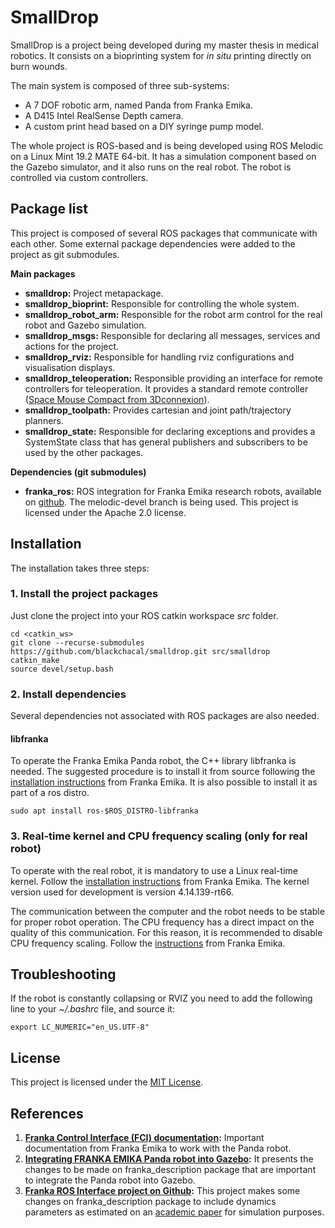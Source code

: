 # SmallDrop
SmallDrop is a project being developed during my master thesis in medical robotics. It consists on a bioprinting system for *in situ* printing directly on burn wounds.

The main system is composed of three sub-systems:

- A 7 DOF robotic arm, named Panda from Franka Emika.
- A D415 Intel RealSense Depth camera.
- A custom print head based on a DIY syringe pump model.

The whole project is ROS-based and is being developed using ROS Melodic on a Linux Mint 19.2 MATE 64-bit. It has a simulation component based on the Gazebo simulator, and it also runs on the real robot. The robot is controlled via custom controllers.

## Package list

This project is composed of several ROS packages that communicate with each other. Some external package dependencies were added to the project as git submodules.

**Main packages**

- **smalldrop:** Project metapackage.
- **smalldrop_bioprint:** Responsible for controlling the whole system.
- **smalldrop_robot_arm:** Responsible for the robot arm control for the real robot and Gazebo simulation.
- **smalldrop_msgs:** Responsible for declaring all messages, services and actions for the project.
- **smalldrop_rviz:** Responsible for handling rviz configurations and visualisation displays.
- **smalldrop_teleoperation:** Responsible providing an interface for remote controllers for teleoperation. It provides a standard remote controller ([Space Mouse Compact from 3Dconnexion](https://www.3dconnexion.eu/spacemouse_compact/eu/)).
- **smalldrop_toolpath:** Provides cartesian and joint path/trajectory planners.
- **smalldrop_state:** Responsible for declaring exceptions and provides a SystemState class that has general publishers and subscribers to be used by the other packages.

**Dependencies (git submodules)**

- **franka_ros:** ROS integration for Franka Emika research robots, available on [github](https://github.com/frankaemika/franka_ros). The melodic-devel branch is being used. This project is licensed under the Apache 2.0 license.

## Installation

The installation takes three steps:

### 1. Install the project packages

Just clone the project into your ROS catkin workspace *src* folder.
```
cd <catkin_ws>
git clone --recurse-submodules https://github.com/blackchacal/smalldrop.git src/smalldrop
catkin_make
source devel/setup.bash
```

### 2. Install dependencies

Several dependencies not associated with ROS packages are also needed.

#### libfranka
To operate the Franka Emika Panda robot, the C++ library libfranka is needed. The suggested procedure is to install it from source following the [installation instructions](https://frankaemika.github.io/docs/installation_linux.html#building-from-source) from Franka Emika. It is also possible to install it as part of a ros distro.

```
sudo apt install ros-$ROS_DISTRO-libfranka

```

### 3. Real-time kernel and CPU frequency scaling (only for real robot)

To operate with the real robot, it is mandatory to use a Linux real-time kernel. Follow the [installation instructions](https://frankaemika.github.io/docs/installation_linux.html#setting-up-the-real-time-kernel) from Franka Emika. The kernel version used for development is version 4.14.139-rt66.

The communication between the computer and the robot needs to be stable for proper robot operation. The CPU frequency has a direct impact on the quality of this communication. For this reason, it is recommended to disable CPU frequency scaling. Follow the [instructions](https://frankaemika.github.io/docs/troubleshooting.html#disabling-cpu-frequency-scaling) from Franka Emika.

## Troubleshooting

If the robot is constantly collapsing or RVIZ you need to add the following line to your *~/.bashrc* file, and source it:

```
export LC_NUMERIC="en_US.UTF-8"
```

## License

This project is licensed under the [MIT License](LICENSE).

## References

1. **[Franka Control Interface (FCI) documentation](https://frankaemika.github.io/docs/):** Important documentation from Franka Emika to work with the Panda robot.
1. **[Integrating FRANKA EMIKA Panda robot into Gazebo](https://erdalpekel.de/?p=55):** It presents the changes to be made on franka_description package that are important to integrate the Panda robot into Gazebo.
1. **[Franka ROS Interface project on Github](https://github.com/justagist/franka_ros_interface):** This project makes some changes on franka_description package to include dynamics parameters as estimated on an [academic paper](https://hal.inria.fr/hal-02265293/document) for simulation purposes.